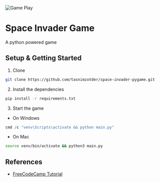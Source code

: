 ![Game Play](assets/game_play.gif)

# Space Invader Game

A python powered game

## Setup & Getting Started

1. Clone

```bash
git clone https://github.com/tasnimzotder/space-invader-pygame.git
```

2. Install the dependencies

```bash
pip install -r requirements.txt
```

3. Start the game

- On Windows

```powershell
cmd /c "venv\Scripts\activate && python main.py"
```

- On Mac

```bash
source venv/bin/activate && python3 main.py
```

## References

- [FreeCodeCamp Tutorial](https://youtu.be/FfWpgLFMI7w)
